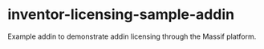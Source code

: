 # inventor-licensing-sample-addin
Example addin to demonstrate addin licensing through the Massif platform.
